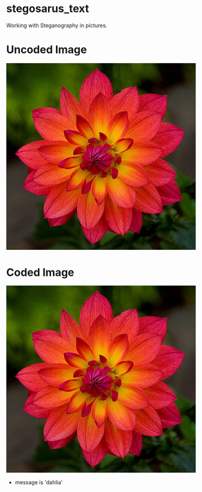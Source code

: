 # stegosarus_text
Working with Steganography in pictures.

# Uncoded Image
![Uncoded Dahlia](https://github.com/ph1-618O/stegosarus_text/blob/main/flower.png)

# Coded Image
![Coded Dahlia](https://github.com/ph1-618O/stegosarus_text/blob/main/fwr_message.png)
- message is 'dahlia'
